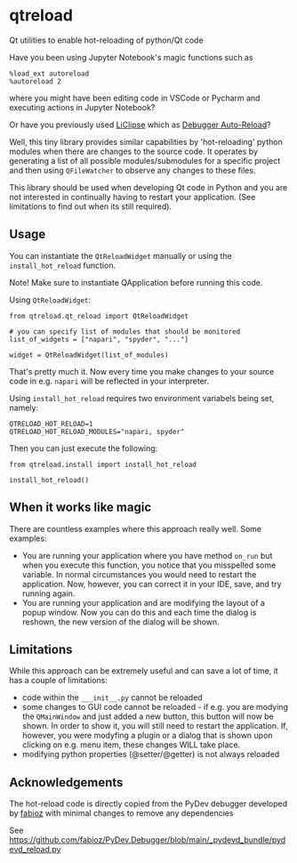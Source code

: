 # qtreload
 Qt utilities to enable hot-reloading of python/Qt code


Have you been using Jupyter Notebook's magic functions such as 

```
%load_ext autoreload
%autoreload 2
```

where you might have been editing code in VSCode or Pycharm and executing actions in Jupyter Notebook?

Or have you previously used [LiClipse](https://www.liclipse.com/) which as [Debugger Auto-Reload](https://www.pydev.org/manual_adv_debugger_auto_reload.html)?

Well, this tiny library provides similar capabilities by 'hot-reloading' python modules when there are changes to
the source code. It operates by generating a list of all possible modules/submodules for a specific project and
then using `QFileWatcher` to observe any changes to these files.

This library should be used when developing Qt code in Python and you are not interested in continually having to restart your application. (See limitations to find out when its still required).


## Usage

You can instantiate the `QtReloadWidget` manually or using the `install_hot_reload` function.

Note! Make sure to instantiate QApplication before running this code.


Using `QtReloadWidget`:

```
from qtreload.qt_reload import QtReloadWidget

# you can specify list of modules that should be monitored
list_of_widgets = ["napari", "spyder", "..."]

widget = QtReloadWidget(list_of_modules)
```

That's pretty much it. Now every time you make changes to your source code in e.g. `napari` will be reflected in your interpreter.

Using `install_hot_reload` requires two environment variabels being set, namely:

```
QTRELOAD_HOT_RELOAD=1
QTRELOAD_HOT_RELOAD_MODULES="napari, spyder"
```

Then you can just execute the following:
```
from qtreload.install import install_hot_reload

install_hot_reload()
```

## When it works like magic

 There are countless examples where this approach really well. Some examples:

 - You are running your application where you have method `on_run` but when you execute this function, you notice that you misspelled some variable. In normal circumstances you would need to restart the application. Now, however, you can correct it in your IDE, save, and try running again.
 - You are running your application and are modifying the layout of a popup window. Now you can do this and each time the dialog is reshown, the new version of the dialog will be shown.

## Limitations

While this approach can be extremely useful and can save a lot of time, it has a couple of limitations:

- code within the `___init__.py` cannot be reloaded
- some changes to GUI code cannot be reloaded - if e.g. you are modying the `QMainWindow` and just added a new button, this button will now be shown. In order to show it, you will still need to restart the application. If, however, you were modyfing a plugin or a dialog that is shown upon clicking on e.g. menu item, these changes WILL take place.
- modifying python properties (@setter/@getter) is not always reloaded


## Acknowledgements

The hot-reload code is directly copied from the PyDev debugger developed by [fabioz](https://github.com/fabioz) with minimal changes to remove any dependencies

See https://github.com/fabioz/PyDev.Debugger/blob/main/_pydevd_bundle/pydevd_reload.py

